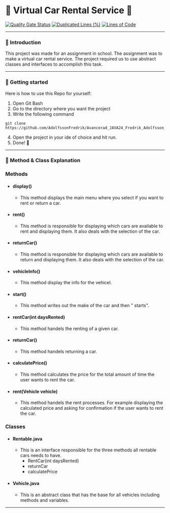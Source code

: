 # :red_car: Virtual Car Rental Service :red_car:

[![Quality Gate Status](https://sonarcloud.io/api/project_badges/measure?project=AdolfssonFredrik_Avancerad_JAVA24_Fredrik_Adolfsson_Uppgift1&metric=alert_status)](https://sonarcloud.io/summary/new_code?id=AdolfssonFredrik_Avancerad_JAVA24_Fredrik_Adolfsson_Uppgift1)
[![Duplicated Lines (%)](https://sonarcloud.io/api/project_badges/measure?project=AdolfssonFredrik_Avancerad_JAVA24_Fredrik_Adolfsson_Uppgift1&metric=duplicated_lines_density)](https://sonarcloud.io/summary/new_code?id=AdolfssonFredrik_Avancerad_JAVA24_Fredrik_Adolfsson_Uppgift1)
[![Lines of Code](https://sonarcloud.io/api/project_badges/measure?project=AdolfssonFredrik_Avancerad_JAVA24_Fredrik_Adolfsson_Uppgift1&metric=ncloc)](https://sonarcloud.io/summary/new_code?id=AdolfssonFredrik_Avancerad_JAVA24_Fredrik_Adolfsson_Uppgift1)

---

### :wave: Introduction 

This project was made for an assignment in school. The assignment was to make a virtual car rental service. The project required us to use abstract classes and interfaces to accomplish this task.

---

### :rocket: Getting started 

Here is how to use this Repo for yourself:

1. Open Git Bash
2. Go to the directory where you want the project
3. Write the following command
```
git clone https://github.com/AdolfssonFredrik/Avancerad_JAVA24_Fredrik_Adolfsson_Uppgift1.git
```

4. Open the project in your ide of choice and hit run.
5. Done! :partying_face:
---

### :robot: Method & Class Explanation

### Methods

- #### display()
  - This method displays the main menu where you select if you want to rent or return a car.


- #### rent()
  - This method is responsible for displaying which cars are available to rent and displaying them. It also deals with the selection of the car.

- #### returnCar()
  - This method is responsible for displaying which cars are available to return and displaying them. It also deals with the selection of the car.

- #### vehicleInfo()
  - This method display the info for the vehicel.

- #### start()
  - This method writes out the make of the car and then " starts".

- #### rentCar(int daysRented)
  - This method handels the renting of a given car.

- #### returnCar()
  - This method handels returning a car.

- #### calculatePrice()
  - This method calculates the price for the total amount of time the user wants to rent the car.

- #### rent(Vehicle vehicle)
  - This method handels the rent processes. For example displaying the calculated price and asking for confirmation if the user wants to rent the car.


### Classes

- #### Rentable.java
  - This is an interface responsible for the three methods all rentable cars needs to have.
    - RentCar(int daysRented)
    - returnCar
    - calculatePrice

- #### Vehicle.java
  - This is an abstract class that has the base for all vehicles including methods and variables.

    
---